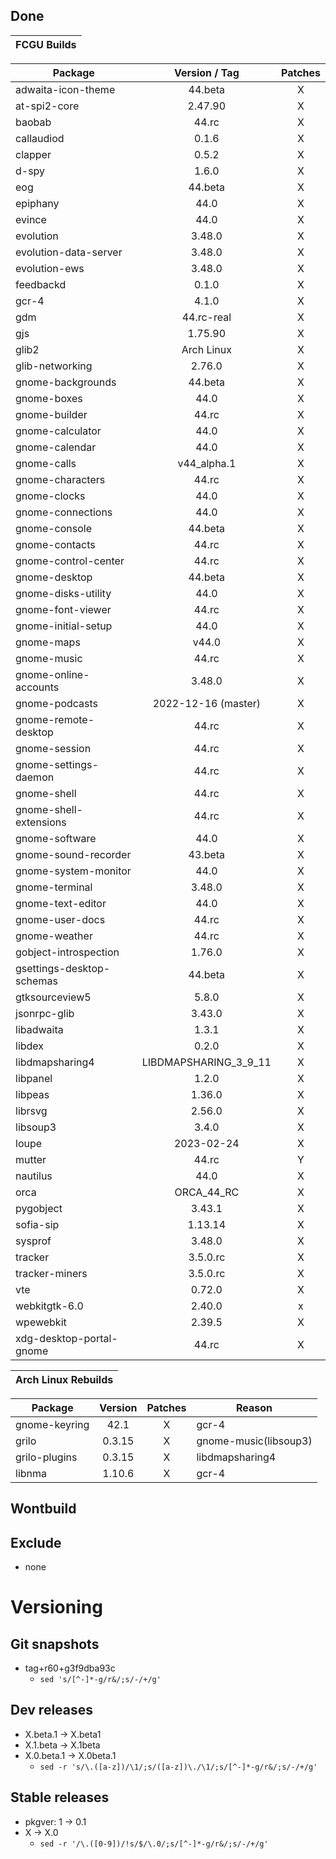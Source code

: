 ## Done
|  FCGU Builds  |
|:-------------:|

| Package                   |  Version / Tag  | Patches |
|---------------------------|:---------------:|:-------:|
| adwaita-icon-theme        | 44.beta         |    X    |
| at-spi2-core              | 2.47.90         |    X    |
| baobab                    | 44.rc           |    X    |
| callaudiod                | 0.1.6           |    X    |
| clapper                   | 0.5.2           |    X    |
| d-spy                     | 1.6.0           |    X    |
| eog                       | 44.beta         |    X    |
| epiphany                  | 44.0            |    X    |
| evince                    | 44.0            |    X    |
| evolution                 | 3.48.0          |    X    |
| evolution-data-server     | 3.48.0          |    X    |
| evolution-ews             | 3.48.0          |    X    |
| feedbackd                 | 0.1.0           |    X    |
| gcr-4                     | 4.1.0           |    X    |
| gdm                       | 44.rc-real      |    X    |
| gjs                       | 1.75.90         |    X    |
| glib2                     | Arch Linux      |    X    |
| glib-networking           | 2.76.0          |    X    |
| gnome-backgrounds         | 44.beta         |    X    |
| gnome-boxes               | 44.0            |    X    |
| gnome-builder             | 44.rc           |    X    |
| gnome-calculator          | 44.0            |    X    |
| gnome-calendar            | 44.0            |    X    |
| gnome-calls               | v44_alpha.1     |    X    |
| gnome-characters          | 44.rc           |    X    |
| gnome-clocks              | 44.0            |    X    |
| gnome-connections         | 44.0            |    X    |
| gnome-console             | 44.beta         |    X    |
| gnome-contacts            | 44.rc           |    X    |
| gnome-control-center      | 44.rc           |    X    |
| gnome-desktop             | 44.beta         |    X    |
| gnome-disks-utility       | 44.0            |    X    |
| gnome-font-viewer         | 44.rc           |    X    |
| gnome-initial-setup       | 44.0            |    X    |
| gnome-maps                | v44.0           |    X    |
| gnome-music               | 44.rc           |    X    |
| gnome-online-accounts     | 3.48.0          |    X    |
| gnome-podcasts            | 2022-12-16 (master)|    X    |
| gnome-remote-desktop      | 44.rc           |    X    |
| gnome-session             | 44.rc           |    X    |
| gnome-settings-daemon     | 44.rc           |    X    |
| gnome-shell               | 44.rc           |    X    |
| gnome-shell-extensions    | 44.rc           |    X    |
| gnome-software            | 44.0            |    X    |
| gnome-sound-recorder      | 43.beta         |    X    |
| gnome-system-monitor      | 44.0            |    X    |
| gnome-terminal            | 3.48.0          |    X    |
| gnome-text-editor         | 44.0            |    X    |
| gnome-user-docs           | 44.rc           |    X    |
| gnome-weather             | 44.rc           |    X    |
| gobject-introspection     | 1.76.0          |    X    |
| gsettings-desktop-schemas | 44.beta         |    X    |
| gtksourceview5            | 5.8.0           |    X    |
| jsonrpc-glib              | 3.43.0          |    X    |
| libadwaita                | 1.3.1           |    X    |
| libdex                    | 0.2.0           |    X    |
| libdmapsharing4           | LIBDMAPSHARING_3_9_11|    X    |
| libpanel                  | 1.2.0           |    X    |
| libpeas                   | 1.36.0          |    X    |
| librsvg                   | 2.56.0          |    X    |
| libsoup3                  | 3.4.0           |    X    |
| loupe                     | 2023-02-24      |    X    |
| mutter                    | 44.rc           |    Y    |
| nautilus                  | 44.0            |    X    |
| orca                      | ORCA_44_RC      |    X    |
| pygobject                 | 3.43.1          |    X    |
| sofia-sip                 | 1.13.14         |    X    |
| sysprof                   | 3.48.0          |    X    |
| tracker                   | 3.5.0.rc        |    X    |
| tracker-miners            | 3.5.0.rc        |    X    |
| vte                       | 0.72.0          |    X    |
| webkitgtk-6.0             | 2.40.0          |    x    |
| wpewebkit                 | 2.39.5          |    X    |
| xdg-desktop-portal-gnome  | 44.rc           |    X    |


|  Arch Linux Rebuilds  |
|:---------------------:|

| Package       |  Version  | Patches | Reason |
|---------------|:---------:|:-------:|--------|
| gnome-keyring | 42.1      |    X    | gcr-4  |
| grilo         | 0.3.15    |    X    | gnome-music(libsoup3) |
| grilo-plugins | 0.3.15    |    X    | libdmapsharing4 |
| libnma        | 1.10.6    |    X    | gcr-4  |



## Wontbuild

## Exclude
- none

# Versioning
## Git snapshots
* tag+r60+g3f9dba93c
  * `sed 's/[^-]*-g/r&/;s/-/+/g'`

## Dev releases
* X.beta.1 -> X.beta1
* X.1.beta -> X.1beta
* X.0.beta.1 -> X.0beta.1
  * `sed -r 's/\.([a-z])/\1/;s/([a-z])\./\1/;s/[^-]*-g/r&/;s/-/+/g'`

## Stable releases
* pkgver: 1 -> 0.1
* X -> X.0
  * `sed -r '/\.([0-9])/!s/$/\.0/;s/[^-]*-g/r&/;s/-/+/g'`